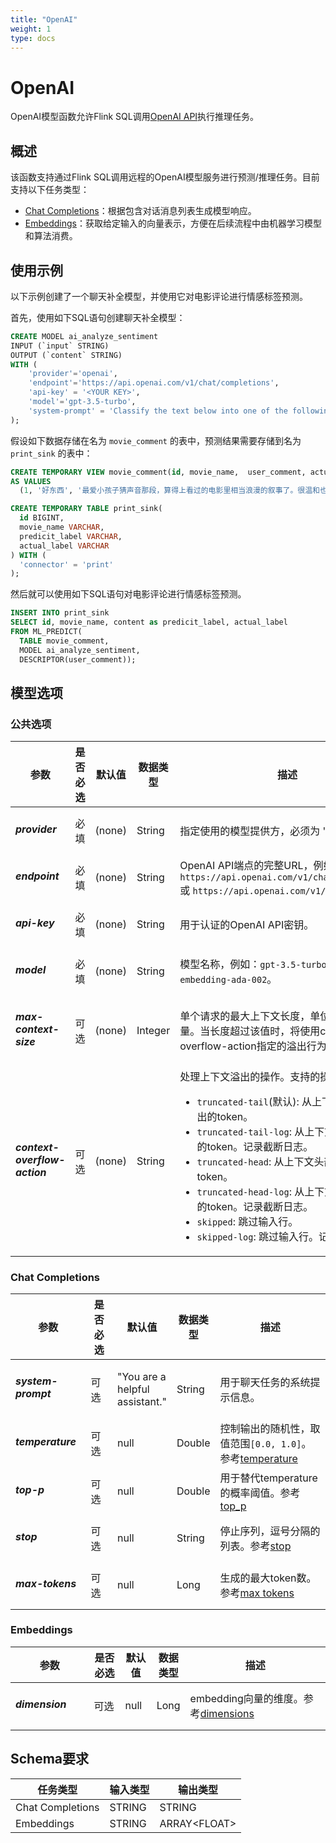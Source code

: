 ```yaml
---
title: "OpenAI"
weight: 1
type: docs
---
```

<!--
Licensed to the Apache Software Foundation (ASF) under one
or more contributor license agreements.  See the NOTICE file
distributed with this work for additional information
regarding copyright ownership.  The ASF licenses this file
to you under the Apache License, Version 2.0 (the
"License"); you may not use this file except in compliance
with the License.  You may obtain a copy of the License at
  http://www.apache.org/licenses/LICENSE-2.0
Unless required by applicable law or agreed to in writing,
software distributed under the License is distributed on an
"AS IS" BASIS, WITHOUT WARRANTIES OR CONDITIONS OF ANY
KIND, either express or implied.  See the License for the
specific language governing permissions and limitations
under the License.
-->

# OpenAI

OpenAI模型函数允许Flink SQL调用[OpenAI API](https://platform.openai.com/docs/overview)执行推理任务。

## 概述

该函数支持通过Flink SQL调用远程的OpenAI模型服务进行预测/推理任务。目前支持以下任务类型：

* [Chat Completions](https://platform.openai.com/docs/api-reference/chat)：根据包含对话消息列表生成模型响应。
* [Embeddings](https://platform.openai.com/docs/api-reference/embeddings)：获取给定输入的向量表示，方便在后续流程中由机器学习模型和算法消费。

## 使用示例

以下示例创建了一个聊天补全模型，并使用它对电影评论进行情感标签预测。

首先，使用如下SQL语句创建聊天补全模型：

```sql
CREATE MODEL ai_analyze_sentiment
INPUT (`input` STRING)
OUTPUT (`content` STRING)
WITH (
    'provider'='openai',
    'endpoint'='https://api.openai.com/v1/chat/completions',
    'api-key' = '<YOUR KEY>',
    'model'='gpt-3.5-turbo',
    'system-prompt' = 'Classify the text below into one of the following labels: [positive, negative, neutral, mixed]. Output only the label.'
);
```

假设如下数据存储在名为 `movie_comment` 的表中，预测结果需要存储到名为 `print_sink` 的表中：

```sql
CREATE TEMPORARY VIEW movie_comment(id, movie_name,  user_comment, actual_label)
AS VALUES
  (1, '好东西', '最爱小孩子猜声音那段，算得上看过的电影里相当浪漫的叙事了。很温和也很有爱。', 'positive');

CREATE TEMPORARY TABLE print_sink(
  id BIGINT,
  movie_name VARCHAR,
  predicit_label VARCHAR,
  actual_label VARCHAR
) WITH (
  'connector' = 'print'
);
```

然后就可以使用如下SQL语句对电影评论进行情感标签预测。

```sql
INSERT INTO print_sink
SELECT id, movie_name, content as predicit_label, actual_label
FROM ML_PREDICT(
  TABLE movie_comment,
  MODEL ai_analyze_sentiment,
  DESCRIPTOR(user_comment));
```

## 模型选项

### 公共选项

<table class="table table-bordered">
    <thead>
        <tr>
            <th class="text-left" style="width: 25%">参数</th>
            <th class="text-center" style="width: 10%">是否必选</th>
            <th class="text-center" style="width: 10%">默认值</th>
            <th class="text-center" style="width: 10%">数据类型</th>
            <th class="text-center" style="width: 45%">描述</th>
        </tr>
    </thead>
    <tbody>
        <tr>
            <td>
                <h5>provider</h5>
            </td>
            <td>必填</td>
            <td style="word-wrap: break-word;">(none)</td>
            <td>String</td>
            <td>指定使用的模型提供方，必须为 'openai'。</td>
        </tr>
        <tr>
            <td>
                <h5>endpoint</h5>
            </td>
            <td>必填</td>
            <td style="word-wrap: break-word;">(none)</td>
            <td>String</td>
            <td>OpenAI API端点的完整URL，例如：<code>https://api.openai.com/v1/chat/completions</code> 或
                <code>https://api.openai.com/v1/embeddings</code>。</td>
        </tr>
        <tr>
            <td>
                <h5>api-key</h5>
            </td>
            <td>必填</td>
            <td style="word-wrap: break-word;">(none)</td>
            <td>String</td>
            <td>用于认证的OpenAI API密钥。</td>
        </tr>
        <tr>
            <td>
                <h5>model</h5>
            </td>
            <td>必填</td>
            <td style="word-wrap: break-word;">(none)</td>
            <td>String</td>
            <td>模型名称，例如：<code>gpt-3.5-turbo</code>, <code>text-embedding-ada-002</code>。</td>
        </tr>
        <tr>
            <td>
                <h5>max-context-size</h5>
            </td>
            <td>可选</td>
            <td style="word-wrap: break-word;">(none)</td>
            <td>Integer</td>
            <td>单个请求的最大上下文长度，单位为Token数量。当长度超过该值时，将使用context-overflow-action指定的溢出行为。</td>
        </tr>
        <tr>
            <td>
                <h5>context-overflow-action</h5>
            </td>
            <td>可选</td>
            <td style="word-wrap: break-word;">(none)</td>
            <td>String</td>
            <td>处理上下文溢出的操作。支持的操作：
                <ul>
                    <li><code>truncated-tail</code>(默认): 从上下文尾部截断超出的token。</li>
                    <li><code>truncated-tail-log</code>: 从上下文尾部截断超出的token。记录截断日志。</li>
                    <li><code>truncated-head</code>: 从上下文头部截断超出的token。</li>
                    <li><code>truncated-head-log</code>: 从上下文头部截断超出的token。记录截断日志。</li>
                    <li><code>skipped</code>: 跳过输入行。</li>
                    <li><code>skipped-log</code>: 跳过输入行。记录跳过日志。</li>
                </ul>
            </td>
        </tr>
    </tbody>
</table>

### Chat Completions

<table class="table table-bordered">
    <thead>
        <tr>
            <th class="text-left" style="width: 25%">参数</th>
            <th class="text-center" style="width: 10%">是否必选</th>
            <th class="text-center" style="width: 10%">默认值</th>
            <th class="text-center" style="width: 10%">数据类型</th>
            <th class="text-center" style="width: 45%">描述</th>
        </tr>
    </thead>
    <tbody>
        <tr>
            <td>
                <h5>system-prompt</h5>
            </td>
            <td>可选</td>
            <td style="word-wrap: break-word;">"You are a helpful assistant."</td>
            <td>String</td>
            <td>用于聊天任务的系统提示信息。</td>
        </tr>
        <tr>
            <td>
                <h5>temperature</h5>
            </td>
            <td>可选</td>
            <td style="word-wrap: break-word;">null</td>
            <td>Double</td>
            <td>控制输出的随机性，取值范围<code>[0.0, 1.0]</code>。参考<a href="https://platform.openai.com/docs/api-reference/chat/create#chat-create-temperature">temperature</a></td>
        </tr>
        <tr>
            <td>
                <h5>top-p</h5>
            </td>
            <td>可选</td>
            <td style="word-wrap: break-word;">null</td>
            <td>Double</td>
            <td>用于替代temperature的概率阈值。参考<a href="https://platform.openai.com/docs/api-reference/chat/create#chat-create-top_p">top_p</a></td>
        </tr>
        <tr>
            <td>
                <h5>stop</h5>
            </td>
            <td>可选</td>
            <td style="word-wrap: break-word;">null</td>
            <td>String</td>
            <td>停止序列，逗号分隔的列表。参考<a href="https://platform.openai.com/docs/api-reference/chat/create#chat-create-stop">stop</a></td>
        </tr>
        <tr>
            <td>
                <h5>max-tokens</h5>
            </td>
            <td>可选</td>
            <td style="word-wrap: break-word;">null</td>
            <td>Long</td>
            <td>生成的最大token数。参考<a href="https://platform.openai.com/docs/api-reference/chat/create#chat-create-max_tokens">max tokens</a></td>
        </tr>
    </tbody>
</table>

### Embeddings

<table class="table table-bordered">
    <thead>
        <tr>
            <th class="text-left" style="width: 25%">参数</th>
            <th class="text-center" style="width: 10%">是否必选</th>
            <th class="text-center" style="width: 10%">默认值</th>
            <th class="text-center" style="width: 10%">数据类型</th>
            <th class="text-center" style="width: 45%">描述</th>
        </tr>
    </thead>
    <tbody>
        <tr>
            <td>
                <h5>dimension</h5>
            </td>
            <td>可选</td>
            <td style="word-wrap: break-word;">null</td>
            <td>Long</td>
            <td>embedding向量的维度。参考<a href="https://platform.openai.com/docs/api-reference/embeddings/create#embeddings-create-dimensions">dimensions</a></td>
        </tr>
    </tbody>
</table>

## Schema要求

<table class="table table-bordered">
    <thead>
        <tr>
            <th class="text-center">任务类型</th>
            <th class="text-left">输入类型</th>
            <th class="text-center">输出类型</th>
        </tr>
    </thead>
    <tbody>
        <tr>
            <td>Chat Completions</td>
            <td>STRING</td>
            <td>STRING</td>
        </tr>
        <tr>
            <td>Embeddings</td>
            <td>STRING</td>
            <td>ARRAY&lt;FLOAT&gt;</td>
        </tr>
    </tbody>
</table>
